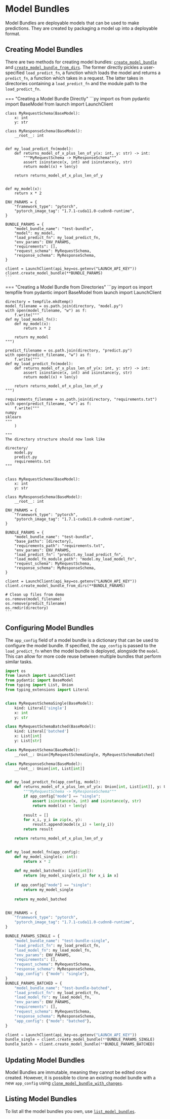 # Model Bundles

Model Bundles are deployable models that can be used to make predictions. They
are created by packaging a model up into a deployable format. 

## Creating Model Bundles

There are two methods for creating model bundles:
[`create_model_bundle`](/api/client/#launch.client.LaunchClient.create_model_bundle)
and
[`create_model_bundle_from_dirs`](/api/client/#launch.client.LaunchClient.create_model_bundle_from_dirs).
The former directly pickles a user-specified `load_predict_fn`, a function which
loads the model and returns a `predict_fn`, a function which takes in a request.
The latter takes in directories containing a `load_predict_fn` and the
module path to the `load_predict_fn`.

=== "Creating a Model Bundle Directly"
    ```py
    import os
    from pydantic import BaseModel
    from launch import LaunchClient


    class MyRequestSchema(BaseModel):
        x: int
        y: str

    class MyResponseSchema(BaseModel):
        __root__: int


    def my_load_predict_fn(model):
        def returns_model_of_x_plus_len_of_y(x: int, y: str) -> int:
            """MyRequestSchema -> MyResponseSchema"""
            assert isinstance(x, int) and isinstance(y, str)
            return model(x) + len(y)

        return returns_model_of_x_plus_len_of_y


    def my_model(x):
        return x * 2

    ENV_PARAMS = {
        "framework_type": "pytorch",
        "pytorch_image_tag": "1.7.1-cuda11.0-cudnn8-runtime",
    }

    BUNDLE_PARAMS = {
        "model_bundle_name": "test-bundle",
        "model": my_model,
        "load_predict_fn": my_load_predict_fn,
        "env_params": ENV_PARAMS,
        "requirements": [],
        "request_schema": MyRequestSchema,
        "response_schema": MyResponseSchema,
    }

    client = LaunchClient(api_key=os.getenv("LAUNCH_API_KEY"))
    client.create_model_bundle(**BUNDLE_PARAMS)
    ```

=== "Creating a Model Bundle from Directories"
    ```py
    import os
    import tempfile
    from pydantic import BaseModel
    from launch import LaunchClient

    directory = tempfile.mkdtemp()
    model_filename = os.path.join(directory, "model.py")
    with open(model_filename, "w") as f:
        f.write("""
    def my_load_model_fn():
        def my_model(x):
            return x * 2

        return my_model
    """)

    predict_filename = os.path.join(directory, "predict.py")
    with open(predict_filename, "w") as f:
        f.write("""
    def my_load_predict_fn(model):
        def returns_model_of_x_plus_len_of_y(x: int, y: str) -> int:
            assert isinstance(x, int) and isinstance(y, str)
            return model(x) + len(y)

        return returns_model_of_x_plus_len_of_y
    """)

    requirements_filename = os.path.join(directory, "requirements.txt")
    with open(predict_filename, "w") as f:
        f.write("""
    numpy
    sklearn
    """
        )
     
    """
    The directory structure should now look like

    directory/
        model.py
        predict.py
        requirements.txt
    """


    class MyRequestSchema(BaseModel):
        x: int
        y: str

    class MyResponseSchema(BaseModel):
        __root__: int
     
    ENV_PARAMS = {
        "framework_type": "pytorch",
        "pytorch_image_tag": "1.7.1-cuda11.0-cudnn8-runtime",
    }

    BUNDLE_PARAMS = {
        "model_bundle_name": "test-bundle",
        "base_paths": [directory],
        "requirements_path": "requirements.txt",
        "env_params": ENV_PARAMS,
        "load_predict_fn": "predict.my_load_predict_fn",
        "load_model_fn_module_path": "model.my_load_model_fn",
        "request_schema": MyRequestSchema,
        "response_schema": MyResponseSchema,
    }

    client = LaunchClient(api_key=os.getenv("LAUNCH_API_KEY"))
    client.create_model_bundle_from_dirs(**BUNDLE_PARAMS)

    # Clean up files from demo
    os.remove(model_filename)
    os.remove(predict_filename)
    os.rmdir(directory)
    ```

## Configuring Model Bundles

The `app_config` field of a model bundle is a dictionary that can be used to
configure the model bundle. If specified, the `app_config` is passed to the
`load_predict_fn` when the model bundle is deployed, alongside the `model`. This
can allow for more code reuse between multiple bundles that perform similar
tasks.

```py title="Creating Model Bundles with app_config"
import os
from launch import LaunchClient
from pydantic import BaseModel
from typing import List, Union
from typing_extensions import Literal


class MyRequestSchemaSingle(BaseModel):
    kind: Literal['single']
    x: int
    y: str

class MyRequestSchemaBatched(BaseModel):
    kind: Literal['batched']
    x: List[int]
    y: List[str]

class MyRequestSchema(BaseModel):
    __root__: Union[MyRequestSchemaSingle, MyRequestSchemaBatched]

class MyResponseSchema(BaseModel):
    __root__: Union[int, List[int]]


def my_load_predict_fn(app_config, model):
    def returns_model_of_x_plus_len_of_y(x: Union[int, List[int]], y: Union[str, List[str]]) -> Union[int, List[int]]:
        """MyRequestSchema -> MyResponseSchema"""
        if app_config["mode"] == "single":
            assert isinstance(x, int) and isinstance(y, str)
            return model(x) + len(y)
 
        result = []
        for x_i, y_i in zip(x, y):
            result.append(model(x_i) + len(y_i))
        return result

    return returns_model_of_x_plus_len_of_y


def my_load_model_fn(app_config):
    def my_model_single(x: int):
        return x * 2
 
    def my_model_batched(x: List[int]):
        return [my_model_single(x_i) for x_i in x]
    
    if app_config["mode"] == "single":
        return my_model_single
    
    return my_model_batched


ENV_PARAMS = {
    "framework_type": "pytorch",
    "pytorch_image_tag": "1.7.1-cuda11.0-cudnn8-runtime",
}

BUNDLE_PARAMS_SINGLE = {
    "model_bundle_name": "test-bundle-single",
    "load_predict_fn": my_load_predict_fn,
    "load_model_fn": my_load_model_fn,
    "env_params": ENV_PARAMS,
    "requirements": [],
    "request_schema": MyRequestSchema,
    "response_schema": MyResponseSchema,
    "app_config": {"mode": "single"},
}
BUNDLE_PARAMS_BATCHED = {
    "model_bundle_name": "test-bundle-batched",
    "load_predict_fn": my_load_predict_fn,
    "load_model_fn": my_load_model_fn,
    "env_params": ENV_PARAMS,
    "requirements": [],
    "request_schema": MyRequestSchema,
    "response_schema": MyResponseSchema,
    "app_config": {"mode": "batched"},
}

client = LaunchClient(api_key=os.getenv("LAUNCH_API_KEY"))
bundle_single = client.create_model_bundle(**BUNDLE_PARAMS_SINGLE)
bundle_batch = client.create_model_bundle(**BUNDLE_PARAMS_BATCHED)
```

## Updating Model Bundles

Model Bundles are immutable, meaning they cannot be edited once created.
However, it is possible to clone an existing model bundle with a new `app_config`
using
[`clone_model_bundle_with_changes`](/api/client/#launch.client.LaunchClient.clone_model_bundle_with_changes).

## Listing Model Bundles

To list all the model bundles you own, use
[`list_model_bundles`](/api/client/#launch.client.LaunchClient.list_model_bundles).

